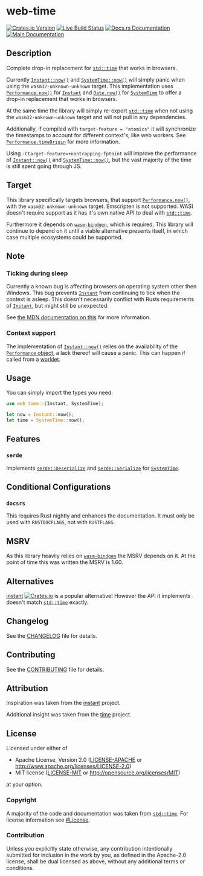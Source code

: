 # web-time

[![Crates.io Version](https://img.shields.io/crates/v/web-time.svg)](https://crates.io/crates/web-time)
[![Live Build Status](https://img.shields.io/github/check-runs/daxpedda/web-time/main?label=CI)](https://github.com/daxpedda/web-time/actions?query=branch%3Amain)
[![Docs.rs Documentation](https://img.shields.io/docsrs/web-time?label=docs.rs)](https://docs.rs/crate/web-time)
[![Main Documentation](https://img.shields.io/github/actions/workflow/status/daxpedda/web-time/documentation.yml?branch=main&label=main%20docs
)](https://daxpedda.github.io/web-time/web_time/index.html)

## Description

Complete drop-in replacement for [`std::time`] that works in browsers.

Currently [`Instant::now()`] and [`SystemTime::now()`] will simply panic
when using the `wasm32-unknown-unknown` target. This implementation uses
[`Performance.now()`] for [`Instant`] and [`Date.now()`] for [`SystemTime`]
to offer a drop-in replacement that works in browsers.

At the same time the library will simply re-export [`std::time`] when not
using the `wasm32-unknown-unknown` target and will not pull in any
dependencies.

Additionally, if compiled with `target-feature = "atomics"` it will
synchronize the timestamps to account for different context's, like web
workers. See [`Performance.timeOrigin`] for more information.

Using `-Ctarget-feature=+nontrapping-fptoint` will improve the performance
of [`Instant::now()`] and [`SystemTime::now()`], but the vast majority of
the time is still spent going through JS.

## Target

This library specifically targets browsers, that support
[`Performance.now()`], with the `wasm32-unknown-unknown` target. Emscripten
is not supported. WASI doesn't require support as it has it's own native API
to deal with [`std::time`].

Furthermore it depends on [`wasm-bindgen`], which is required. This library
will continue to depend on it until a viable alternative presents itself, in
which case multiple ecosystems could be supported.

## Note

### Ticking during sleep

Currently a known bug is affecting browsers on operating system other then
Windows. This bug prevents [`Instant`] from continuing to tick when the
context is asleep. This doesn't necessarily conflict with Rusts requirements
of [`Instant`], but might still be unexpected.

See [the MDN documentation on this](https://developer.mozilla.org/en-US/docs/Web/API/Performance/now#ticking_during_sleep) for more information.

### Context support

The implementation of [`Instant::now()`] relies on the availability of the
[`Performance` object], a lack thereof will cause a panic. This can happen
if called from a [worklet].

## Usage

You can simply import the types you need:
```rust
use web_time::{Instant, SystemTime};

let now = Instant::now();
let time = SystemTime::now();
```

## Features

### `serde`

Implements [`serde::Deserialize`] and [`serde::Serialize`] for
[`SystemTime`].

## Conditional Configurations

### `docsrs`

This requires Rust nightly and enhances the documentation. It must only be
used with `RUSTDOCFLAGS`, not with `RUSTFLAGS`.

## MSRV

As this library heavily relies on [`wasm-bindgen`] the MSRV depends on it.
At the point of time this was written the MSRV is 1.60.

## Alternatives

[instant](https://crates.io/crates/instant) [![Crates.io](https://img.shields.io/crates/v/instant.svg)](https://crates.io/crates/instant) is a popular alternative! However the API it implements doesn't match [`std::time`] exactly.

## Changelog

See the [CHANGELOG] file for details.

## Contributing

See the [CONTRIBUTING] file for details.

## Attribution

Inspiration was taken from the [instant](https://github.com/sebcrozet/instant/tree/v0.1.12) project.

Additional insight was taken from the [time](https://github.com/time-rs/time/tree/v0.3.20) project.

## License

Licensed under either of

- Apache License, Version 2.0 ([LICENSE-APACHE] or <http://www.apache.org/licenses/LICENSE-2.0>)
- MIT license ([LICENSE-MIT] or <http://opensource.org/licenses/MIT>)

at your option.

### Copyright

A majority of the code and documentation was taken from [`std::time`]. For
license information see [#License](https://github.com/rust-lang/rust/tree/1.68.1#license).

### Contribution

Unless you explicitly state otherwise, any contribution intentionally
submitted for inclusion in the work by you, as defined in the Apache-2.0
license, shall be dual licensed as above, without any additional terms or
conditions.

[CHANGELOG]: https://github.com/daxpedda/web-time/blob/v1.1.0/CHANGELOG.md
[CONTRIBUTING]: https://github.com/daxpedda/web-time/blob/v1.1.0/CONTRIBUTING.md
[LICENSE-MIT]: https://github.com/daxpedda/web-time/blob/v1.1.0/LICENSE-MIT
[LICENSE-APACHE]: https://github.com/daxpedda/web-time/blob/v1.1.0/LICENSE-APACHE
[worklet]: https://developer.mozilla.org/en-US/docs/Web/API/Worklet
[`Date.now()`]: https://developer.mozilla.org/en-US/docs/Web/JavaScript/Reference/Global_Objects/Date/now
[`Instant`]: https://doc.rust-lang.org/std/time/struct.Instant.html
[`Instant::now()`]: https://doc.rust-lang.org/std/time/struct.Instant.html#method.now
[`SystemTime`]: https://doc.rust-lang.org/std/time/struct.SystemTime.html
[`SystemTime::now()`]: https://doc.rust-lang.org/std/time/struct.SystemTime.html#method.now
[`std::time`]: https://doc.rust-lang.org/stable/std/time/
[`performance.now()`]: https://developer.mozilla.org/en-US/docs/Web/API/Performance/now
[`Performance.timeOrigin`]: https://developer.mozilla.org/en-US/docs/Web/API/Performance/timeOrigin
[`Performance` object]: https://developer.mozilla.org/en-US/docs/Web/API/performance_property
[`serde::Deserialize`]: https://docs.rs/serde/1/serde/trait.Deserialize.html
[`serde::Serialize`]: https://docs.rs/serde/1/serde/trait.Serialize.html
[`wasm-bindgen`]: https://crates.io/crates/wasm-bindgen

